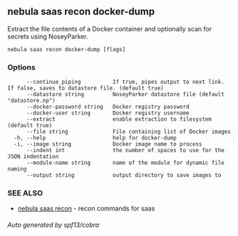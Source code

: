 ## nebula saas recon docker-dump

Extract the file contents of a Docker container and optionally scan for secrets using NoseyParker.

```
nebula saas recon docker-dump [flags]
```

### Options

```
      --continue_piping          If true, pipes output to next link. If false, saves to datastore file. (default true)
      --datastore string         NoseyParker datastore file (default "datastore.np")
      --docker-password string   Docker registry password
      --docker-user string       Docker registry username
      --extract                  enable extraction to filesystem (default true)
      --file string              File containing list of Docker images
  -h, --help                     help for docker-dump
  -i, --image string             Docker image name to process
      --indent int               the number of spaces to use for the JSON indentation
      --module-name string       name of the module for dynamic file naming
      --output string            output directory to save images to
```

### SEE ALSO

* [nebula saas recon](nebula_saas_recon.md)	 - recon commands for saas

###### Auto generated by spf13/cobra
